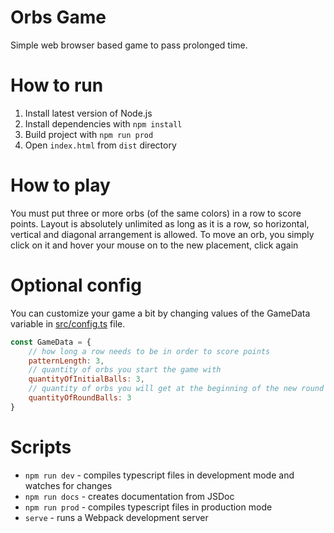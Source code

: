 # Orbs Game
Simple web browser based game to pass prolonged time.

# How to run
1. Install latest version of Node.js
2. Install dependencies with `npm install`
3. Build project with `npm run prod`
4. Open `index.html` from `dist` directory

# How to play
You must put three or more orbs (of the same colors) in a row to score points.
Layout is absolutely unlimited as long as it is a row, so horizontal, vertical and diagonal arrangement is allowed.
To move an orb, you simply click on it and hover your mouse on to the new placement, click again 

# Optional config
You can customize your game a bit by changing values of the GameData variable in [src/config.ts](./src/config.ts) file.

```js
const GameData = {
    // how long a row needs to be in order to score points
    patternLength: 3,
    // quantity of orbs you start the game with
    quantityOfInitialBalls: 3,
    // quantity of orbs you will get at the beginning of the new round
    quantityOfRoundBalls: 3
}
```

# Scripts
- `npm run dev` - compiles typescript files in development mode and watches for changes
- `npm run docs` - creates documentation from JSDoc
- `npm run prod` - compiles typescript files in production mode
- `serve` - runs a Webpack development server
